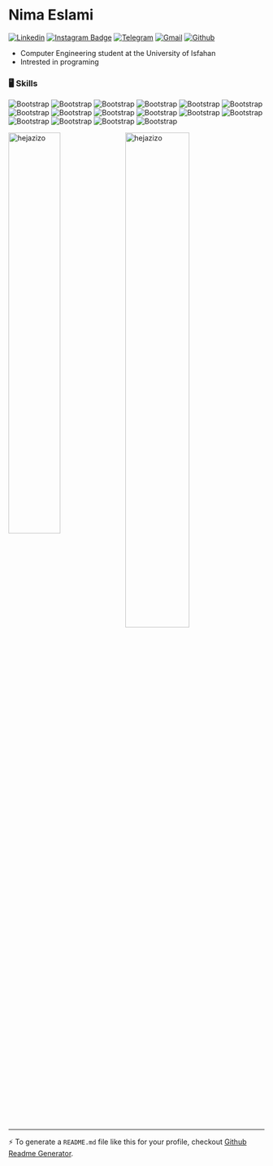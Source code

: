 # Nima Eslami

[![Linkedin](https://img.shields.io/badge/-LinkedIn-blue?style=flat&logo=Linkedin&logoColor=white)](https://www.linkedin.com/in/nima-eslami/)
[![Instagram Badge](https://img.shields.io/badge/-Instagram-EF1ABD?logo=instagram&logoColor=white&link=https://instagram.com/_nimaeslami/)](https://www.instagram.com/_nimaeslami/)
[![Telegram](https://img.shields.io/badge/-Telegram-31C8FF?style=flat&logo=Telegram&logoColor=white)](mailto:nima_eslami.com)
[![Gmail](https://img.shields.io/badge/-Gmail-ED0E0E?style=flat&logo=Gmail&logoColor=white)](mailto:nimaeslami206@gmail.com)
[![Github](https://img.shields.io/github/followers/nimiico?label=Follow&style=social)](https://github.com/nimiico)

- Computer Engineering student at the University of Isfahan
- Intrested in programing


### 🖥 Skills

![Bootstrap](https://img.shields.io/badge/-Python-B2A7BA?style=flat-square&logo=Python&color=E3E3E3) ![Bootstrap](https://img.shields.io/badge/-C++-B2A7BA?style=flat-square&logo=C&color=E3E3E3) ![Bootstrap](https://img.shields.io/badge/-Kubernetes-05122A?style=flat-square&logo=Kubernetes&color=353535) ![Bootstrap](https://img.shields.io/badge/-TensorFlow-05122A?style=flat-square&logo=TensorFlow&color=353535) ![Bootstrap](https://img.shields.io/badge/-PyTorch-05122A?style=flat-square&logo=PyTorch&color=353535) ![Bootstrap](https://img.shields.io/badge/-Scikit%20Learn-05122A?style=flat-square&logo=Scikit-Learn&color=353535) ![Bootstrap](https://img.shields.io/badge/-MongoDB-05122A?style=flat-square&logo=MongoDB&color=353535) ![Bootstrap](https://img.shields.io/badge/-MySQL-05122A?style=flat-square&logo=MySQL&color=353535) ![Bootstrap](https://img.shields.io/badge/-PostgreSQL-05122A?style=flat-square&logo=PostgreSQL&color=353535) ![Bootstrap](https://img.shields.io/badge/-Pandas-05122A?style=flat-square&logo=Pandas&color=353535) ![Bootstrap](https://img.shields.io/badge/-Numpy-05122A?style=flat-square&logo=Numpy&color=353535) ![Bootstrap](https://img.shields.io/badge/-Matplotlib-05122A?style=flat-square&logo=Matplotlib&color=353535) ![Bootstrap](https://img.shields.io/badge/-Flask-05122A?style=flat-square&logo=Flask&color=353535) ![Bootstrap](https://img.shields.io/badge/-Django-05122A?style=flat-square&logo=Django&color=353535) ![Bootstrap](https://img.shields.io/badge/-FastAPI-05122A?style=flat-square&logo=FastAPI&color=353535) ![Bootstrap](https://img.shields.io/badge/-Visual%20Studio%20Code-05122A?style=flat-square&logo=Visual-Studio-Code&color=353535)

<div>
  <img width="45%" align="left" src="https://github-readme-stats.vercel.app/api/top-langs?username=hejazizo&show_icons=true&locale=en&layout=compact" alt="hejazizo" />
  <img width="50%"  src="https://github-readme-streak-stats.herokuapp.com/?user=hejazizo&" alt="hejazizo" />
</div>


---
:zap: To generate a `README.md` file like this for your profile, checkout [Github Readme Generator](https://hejazizo-github-profile-readme-srcstreamlit-app-i6skm7.streamlit.app/).
